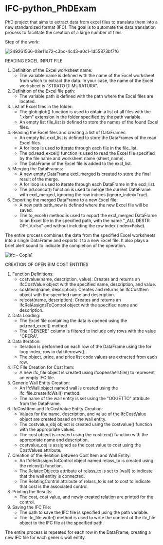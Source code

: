 # IFC-python_PhDExam
PhD project that aims to extract data from excel files to translate them into a new standardized format (IFC). 
The goal is to automate the data translation process to facilitate the creation of a large number of files

Step of the work:


![249261566-08e11d72-c3bc-4c43-a0c1-1d55873bf7f6](https://github.com/Cassa97/IFC-python_PhDExam/assets/115898053/1df25fdd-484c-4ab9-81c8-c2b00b3347ff)

READING EXCEL INPUT FILE
1. Definition of the Excel worksheet name:
    - The variable name is defined with the name of the Excel worksheet from which to extract the data. In your case, the name of the Excel worksheet is "STRATO DI MURATURA".
2. Definition of the Excel file path:
    - The variable path is defined with the path where the Excel files are located.
3. List of Excel files in the folder:
    - The glob.glob() function is used to obtain a list of all files with the ".xlsm" extension in the folder specified by the path variable.
    - An empty list file_list is defined to store the names of the found Excel files.
4. Reading the Excel files and creating a list of DataFrames:
    - An empty list excl_list is defined to store the DataFrames of the read Excel files.
    - A for loop is used to iterate through each file in the file_list.
    - The pd.read_excel() function is used to read the Excel file specified by the file name and worksheet name (sheet_name).
    - The DataFrame of the Excel file is added to the excl_list.
5. Merging the DataFrames:
    - A new empty DataFrame excl_merged is created to store the final result of the merge.
    - A for loop is used to iterate through each DataFrame in the excl_list.
    - The pd.concat() function is used to merge the current DataFrame with excl_merged, ignoring the row indices (ignore_index=True).
6. Exporting the merged DataFrame to a new Excel file:
    - A new path path_new is defined where the new Excel file will be saved.
    - The to_excel() method is used to export the excl_merged DataFrame to an Excel file in the specified path, with the name "_ALL DESTR OP-LV.xlsx" and without including the row index (index=False).

The entire process combines the data from the specified Excel worksheets into a single DataFrame and exports it to a new Excel file. It also plays a brief alert sound to indicate the completion of the operation.

![ifc - Copia1](https://github.com/Cassa97/IFC-python_PhDExam/assets/115898053/2fd22211-f672-416e-9573-6c95291cad9d)

CREATION OF OPEN BIM COST ENTITIES
1. Function Definitions:
    - costvalue(name, description, value): Creates and returns an IfcCostValue object with the specified name, description, and value.
    - costitem(name, description): Creates and returns an IfcCostItem object with the specified name and description.
    - relcost(name, description): Creates and returns an IfcRelAssignsToControl object with the specified name and description.
2. Data Loading:
    - The Excel file containing the data is opened using the pd.read_excel() method.
    - The "GENERE" column is filtered to include only rows with the value "OPERA".
3. Data Iteration:
    - Iteration is performed on each row of the DataFrame using the for loop index, row in dati.iterrows():.
    - The object, price, and price list code values are extracted from each row.
4. IFC File Creation for Cost Item:
    - A new ifc_file object is created using ifcopenshell.file() to represent an empty IFC file.
5. Generic Wall Entity Creation:
    - An IfcWall object named wall is created using the ifc_file.createIfcWall() method.
    - The name of the wall entity is set using the "OGGETTO" attribute from the DataFrame.
6. IfcCostItem and IfcCostValue Entity Creation:
    - Values for the name, description, and value of the IfcCostValue object are created based on the wall entity.
    - The costvalue_obj object is created using the costvalue() function with the appropriate values.
    - The cost object is created using the costitem() function with the appropriate name and description.
    - costvalue_obj is assigned as the cost value to cost using the CostValues attribute.
7. Creation of the Relation between Cost Item and Wall Entity:
    - An IfcRelAssignsToControl object named relass_to is created using the relcost() function.
    - The RelatedObjects attribute of relass_to is set to [wall] to indicate that the wall entity is connected.
    - The RelatingControl attribute of relass_to is set to cost to indicate that cost is the associated control.
8. Printing the Results:
    - The cost, cost value, and newly created relation are printed for the control.
9. Saving the IFC File:
    - The path to save the IFC file is specified using the path variable.
    - The ifc_file.write() method is used to write the content of the ifc_file object to the IFC file at the specified path.

The entire process is repeated for each row in the DataFrame, creating a new IFC file for each generic wall entity.
